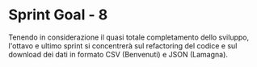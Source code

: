 # Sprint Goal - 8
Tenendo in considerazione il quasi totale completamento dello sviluppo, l'ottavo e ultimo sprint si concentrerà sul refactoring del codice e sul download dei dati in formato CSV (Benvenuti) e JSON (Lamagna).